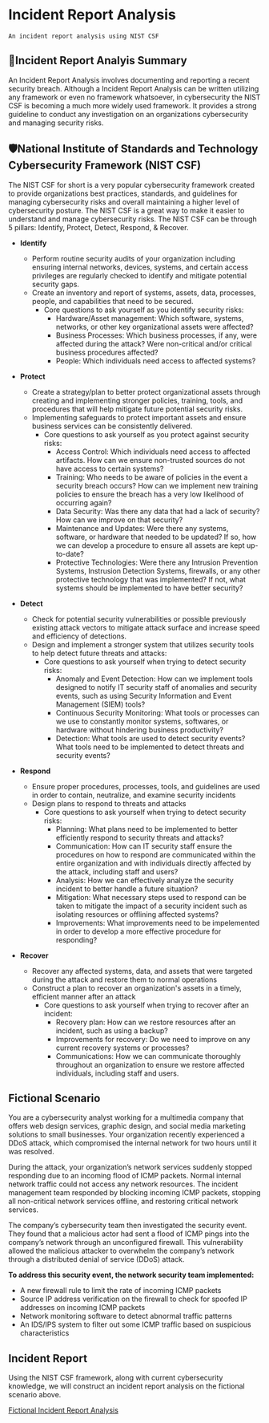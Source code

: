 # Incident Report Analysis
    An incident report analysis using NIST CSF

<h2>📝Incident Report Analyis Summary</h2>

An Incident Report Analysis involves documenting and reporting a recent security breach. Although a Incident Report Analysis can be written utilizing any framework or even no framework whatsoever, in cybersecurity the NIST CSF is becoming a much more widely used framework. It provides a strong guideline to conduct any investigation on an organizations cybersecurity and managing security risks. 

<h2>🛡️National Institute of Standards and Technology Cybersecurity Framework (NIST CSF)</h2>

The NIST CSF for short is a very popular cybersecurity framework created to provide organizations best practices, standards, and guidelines for managing cybersecurity risks and overall maintaining a higher level of cybersecurity posture. The NIST CSF is a great way to make it easier to understand and manage cybersecurity risks. The NIST CSF can be through 5 pillars: Identify, Protect, Detect, Respond, & Recover. 

- <b>Identify</b>
  - Perform routine security audits of your organization including ensuring internal networks, devices, systems, and certain access privileges are regularly checked to identify and mitigate potential security gaps.
  - Create an inventory and report of systems, assets, data, processes, people, and capabilities that need to be secured.
    - Core questions to ask yourself as you identify security risks:
      - Hardware/Asset management: Which software, systems, networks, or other key organizational assets were affected?
      - Business Processes: Which business processes, if any, were affected during the attack? Were non-critical and/or critical business procedures affected?
      - People: Which individuals need access to affected systems?

- <b>Protect</b>
  - Create a strategy/plan to better protect organizational assets through creating and implementing stronger policies, training, tools, and procedures that will help mitigate future potential security risks.
  - Implementing safeguards to protect important assets and ensure business services can be consistently delivered.
    - Core questions to ask yourself as you protect against security risks:
      - Access Control: Which individuals need access to affected artifacts. How can we ensure non-trusted sources do not have access to certain systems?
      - Training: Who needs to be aware of policies in the event a security breach occurs? How can we implement new training policies to ensure the breach has a very low likelihood of occurring again?
      - Data Security: Was there any data that had a lack of security? How can we improve on that security?
      - Maintenance and Updates: Were there any systems, software, or hardware that needed to be updated? If so, how we can develop a procedure to ensure all assets are kept up-to-date?
      - Protective Technologies: Were there any Intrusion Prevention Systems, Instrusion Detection Systems, firewalls, or any other protective technology that was implemented? If not, what systems should be implemented to have better security?

- <b>Detect</b>
  - Check for potential security vulnerabilities or possible previously existing attack vectors to mitigate attack surface and increase speed and efficiency of detections.
  - Design and implement a stronger system that utilizes security tools to help detect future threats and attacks:
    - Core questions to ask yourself when trying to detect security risks:
      - Anomaly and Event Detection: How can we implement tools designed to notify IT security staff of anomalies and security events, such as using Security Information and Event Management (SIEM) tools?
      - Continuous Security Monitoring: What tools or processes can we use to constantly monitor systems, softwares, or hardware without hindering business productivity?
      - Detection: What tools are used to detect security events? What tools need to be implemented to detect threats and security events?
     
- <b>Respond</b>
  - Ensure proper procedures, processes, tools, and guidelines are used in order to contain, neutralize, and examine security incidents
  - Design plans to respond to threats and attacks
    - Core questions to ask yourself when trying to detect security risks:
      - Planning: What plans need to be implemented to better efficiently respond to security threats and attacks?
      - Communication: How can IT security staff ensure the procedures on how to respond are communicated within the entire organization and with individuals directly affected by the attack, including staff and users?
      - Analysis: How we can effectively analyze the security incident to better handle a future situation?
      - Mitigation: What necessary steps used to respond can be taken to mitigate the impact of a security incident such as isolating resources or offlining affected systems?
      - Improvements: What improvements need to be impelemented in order to develop a more effective procedure for responding?
     
- <b>Recover</b>
  - Recover any affected systems, data, and assets that were targeted during the attack and restore them to normal operations
  - Construct a plan to recover an organization's assets in a timely, efficient manner after an attack
    - Core questions to ask yourself when trying to recover after an incident:
      - Recovery plan: How can we restore resources after an incident, such as using a backup?
      - Improvements for recovery: Do we need to improve on any current recovery systems or processes?
      - Communications: How we can communicate thoroughly throughout an organization to ensure we restore affected individuals, including staff and users.

<h2>Fictional Scenario</h2>

You are a cybersecurity analyst working for a multimedia company that offers web design services, graphic design, and social media marketing solutions to small businesses. Your organization recently experienced a DDoS attack, which compromised the internal network for two hours until it was resolved.

During the attack, your organization’s network services suddenly stopped responding due to an incoming flood of ICMP packets. Normal internal network traffic could not access any network resources. The incident management team responded by blocking incoming ICMP packets, stopping all non-critical network services offline, and restoring critical network services. 

The company’s cybersecurity team then investigated the security event. They found that a malicious actor had sent a flood of ICMP pings into the company’s network through an unconfigured firewall. This vulnerability allowed the malicious attacker to overwhelm the company’s network through a distributed denial of service (DDoS) attack. 

<b>To address this security event, the network security team implemented:</b>
  - A new firewall rule to limit the rate of incoming ICMP packets
  - Source IP address verification on the firewall to check for spoofed IP addresses on incoming ICMP packets
  - Network monitoring software to detect abnormal traffic patterns
  - An IDS/IPS system to filter out some ICMP traffic based on suspicious characteristics

<h2>Incident Report</h2>

Using the NIST CSF framework, along with current cybersecurity knowledge, we will construct an incident report analysis on the fictional scenario above.

[Fictional Incident Report Analysis](tinyurl.com/25ma6q38)
